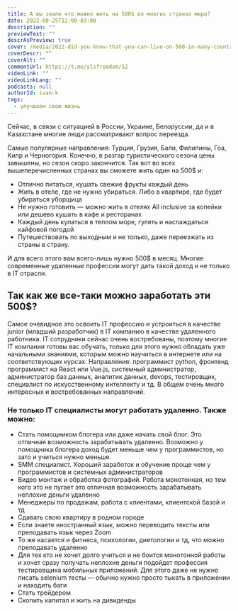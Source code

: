 ```yaml
---
title: А вы знали что можно жить на 500$ во многих странах мира?
date: 2022-08-25T12:00-03:00
description: ""
previewText: ""
descrAsPreview: true
cover: /media/2022-did-you-know-that-you-can-live-on-500-in-many-countries-of-the-world--1000x667.avif
coverDescr: ""
coverAlt: ""
commentUrl: https://t.me/slsfreedom/52
videoLink: ""
videoLinkLang: ""
podcasts: null
authorId: ivan-k
tags:
  - улучшаем свою жизнь
---
```

Сейчас, в связи с ситуацией в России, Украине, Белоруссии, да и в Казахстане многие люди рассматривают вопрос переезда.

Самые популярные направления: Турция, Грузия, Бали, Филипины, Гоа, Кипр и Черногория. Конечно, в разгар туристического сезона цены завышены, но сезон скоро закончится. Так вот во всех вышеперечисленных странах вы сможете жить один на 500$ и:

- Отлично питаться, кушать свежие фрукты каждый день
- Жить в отеле, где не нужно убираться. Либо в квартире, где будет убираться уборщица
- Не нужно готовить — можно жить в отелях All inclusive за копейки или дешево кушать в кафе и ресторанах
- Каждый день купаться в теплом море, гулять и наслаждаться кайфовой погодой
- Путешествовать по выходным и не только, даже переезжать из страны в страну.

И для всего этого вам всего-лишь нужно 500$ в месяц. Многие современные удаленные профессии могут дать такой доход и не только в IT отрасли.

## Так как же все-таки можно заработать эти 500$?

Самое очевидное это освоить IT профессию и устроиться в качестве junior (младший разработчик) в IT компанию в качестве удаленного работника. IT сотрудники сейчас очень востребованы, поэтому многие IT компании готовы вас обучать, только для этого нужно обладать уже начальными знаниями, которым можно научиться в интернете или на соответствующих курсах. Направления: программист python, фронтенд программист на React или Vue.js, системный администратор, администратор баз данных, аналитик данных, devops, тестировщик, специалист по искусственному интеллекту и тд. В общем очень много интересных и востребованных направлений.

### Не только IT специалисты могут работать удаленно. Также можно:

- Стать помощником блогера или даже начать свой блог. Это отличная возможность зарабатывать удаленно. Возможно у помощника блогера доход будет меньше чем у программистов, но зато и учиться нужно меньше.
- SMM специалист. Хороший заработок и обучение проще чем у программистов и системных администраторов
- Видео монтаж и обработка фотографий. Работа монотонная, но тем кого это не пугает это отличная возможность зарабатывать неплохие деньги удаленно
- Менеджеры по продажам, работа с клиентами, клиентской базой и тд
- Сдавать свою квартиру в родном городе
- Если знаете иностранный язык, можно переводить тексты или преподавать язык через Zoom
- То же касается и фитнеса, психологии, диетологии и тд, что можно преподавать удаленно
- Для тех кто не хочет долго учиться и не боится монотонной работы и хочет сразу получать неплохие деньги подойдет профессия тестировщика мобильных приложений. Для этого даже не нужно писать selenium тесты — обычно нужно просто тыкать в приложении и находить баги
- Стать трейдером
- Скопить капитал и жить на дивиденды
